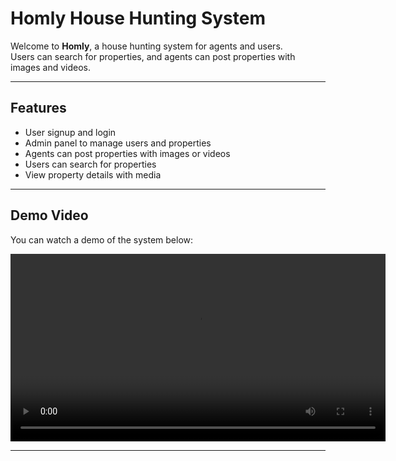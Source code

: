 # Homly House Hunting System

Welcome to **Homly**, a house hunting system for agents and users.  
Users can search for properties, and agents can post properties with images and videos.

---

## Features

- User signup and login
- Admin panel to manage users and properties
- Agents can post properties with images or videos
- Users can search for properties
- View property details with media

---

## Demo Video

You can watch a demo of the system below:

<video width="600" controls>
  <source src="homly.mp4" type="video/mp4">
  Your browser does not support the video tag.
</video>



---